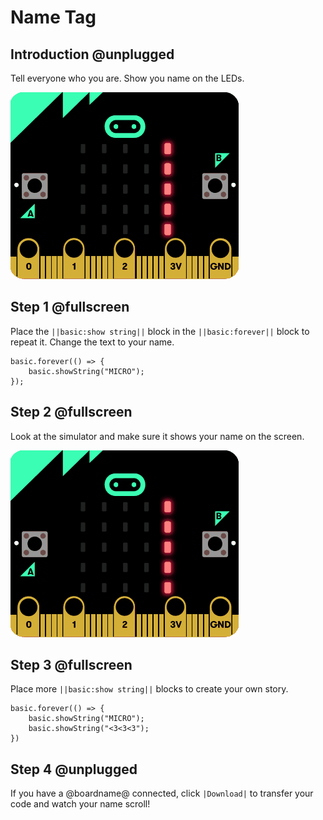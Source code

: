 # Name Tag

## Introduction @unplugged

Tell everyone who you are. Show you name on the LEDs.

![Name scrolling on the LEDs](/docs/static/mb/projects/name-tag/name-tag.gif)

## Step 1 @fullscreen

Place the ``||basic:show string||`` block in the ``||basic:forever||`` block to repeat it. Change the text to your name.

```blocks
basic.forever(() => {
    basic.showString("MICRO");
});
```

## Step 2 @fullscreen

Look at the simulator and make sure it shows your name on the screen.

![Name scrolling on the LEDs](/docs/static/mb/projects/name-tag/name-tag.gif)

## Step 3 @fullscreen

Place more ``||basic:show string||`` blocks to create your own story.

```blocks
basic.forever(() => {
    basic.showString("MICRO");
    basic.showString("<3<3<3");
})
```

## Step 4 @unplugged

If you have a @boardname@ connected, click ``|Download|`` to transfer your code and watch your name scroll!
